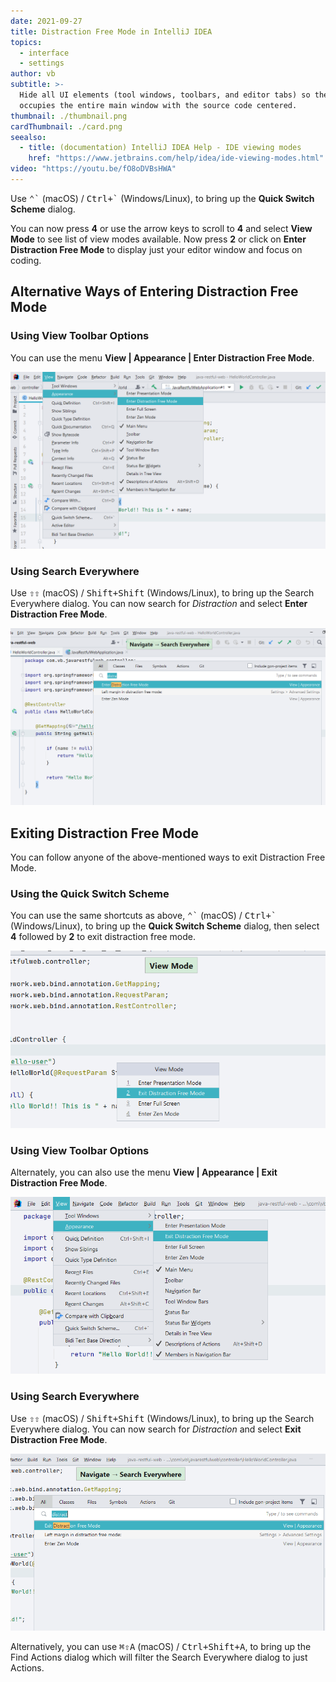 ```yaml
---
date: 2021-09-27
title: Distraction Free Mode in IntelliJ IDEA
topics:
  - interface
  - settings
author: vb
subtitle: >-
  Hide all UI elements (tool windows, toolbars, and editor tabs) so the editor
  occupies the entire main window with the source code centered.
thumbnail: ./thumbnail.png
cardThumbnail: ./card.png
seealso:
  - title: (documentation) IntelliJ IDEA Help - IDE viewing modes
    href: "https://www.jetbrains.com/help/idea/ide-viewing-modes.html"
video: "https://youtu.be/fO8oDVBsHWA"
---
```


Use <kbd>⌃\`</kbd> (macOS) / <kbd>Ctrl+\`</kbd> (Windows/Linux), to bring up the **Quick Switch Scheme** dialog.

You can now press **4** or use the arrow keys to scroll to **4** and select **View Mode** to see list of view modes available. Now press **2** or click on **Enter Distraction Free Mode** to display just your editor window and focus on coding.

## Alternative Ways of Entering Distraction Free Mode

### Using View Toolbar Options

You can use the menu **View | Appearance | Enter Distraction Free Mode**.

![Enter Distraction Free Mode using View Toolbar](distraction-free-mode-using-menu.png)

### Using Search Everywhere

Use <kbd>⇧⇧</kbd> (macOS) / <kbd>Shift+Shift</kbd> (Windows/Linux), to bring up the Search Everywhere dialog. You can now search for _Distraction_ and select **Enter Distraction Free Mode**.

![Enter Distraction Free Mode using Search Everywhere](distraction-free-mode-search-everywhere.png)

## Exiting Distraction Free Mode

You can follow anyone of the above-mentioned ways to exit Distraction Free Mode.

### Using the Quick Switch Scheme

You can use the same shortcuts as above, <kbd>⌃\`</kbd> (macOS) / <kbd>Ctrl+\`</kbd> (Windows/Linux), to bring up the **Quick Switch Scheme** dialog, then select **4** followed by **2** to exit distraction free mode.

![Exit Distraction Free Mode from Quick Switch Scheme](exit-distraction-free-mode-schema-switch.png)

### Using View Toolbar Options

Alternately, you can also use the menu **View | Appearance | Exit Distraction Free Mode**.

![Exit Distraction Free Mode using Toolbar Options](exit-distraction-free-mode-menu.png)

### Using Search Everywhere

Use <kbd>⇧⇧</kbd> (macOS) / <kbd>Shift+Shift</kbd> (Windows/Linux), to bring up the Search Everywhere dialog. You can now search for _Distraction_ and select **Exit Distraction Free Mode**.

![Toggle Distraction Free Mode using Search Everywhere](exit-distraction-free-mode-searcheverywhere.png)

Alternatively, you can use <kbd>⌘⇧A</kbd> (macOS) / <kbd>Ctrl+Shift+A</kbd>, to bring up the Find Actions dialog which will filter the Search Everywhere dialog to just Actions.
